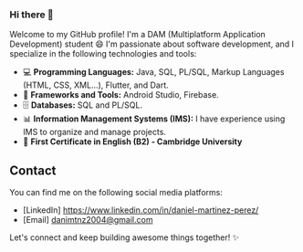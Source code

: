 ### Hi there 👋
Welcome to my GitHub profile! I'm a DAM (Multiplatform Application Development) student 😄 I'm passionate about software development, and I specialize in the following technologies and tools:

- 💻 **Programming Languages:** Java, SQL, PL/SQL, Markup Languages (HTML, CSS, XML...), Flutter, and Dart.
- 🚀 **Frameworks and Tools:** Android Studio, Firebase.
- 🗄️ **Databases:** SQL and PL/SQL.
- 📊 **Information Management Systems (IMS):** I have experience using IMS to organize and manage projects.
- 📖 **First Certificate in English (B2) - Cambridge University**
## Contact

You can find me on the following social media platforms:

- [LinkedIn] https://www.linkedin.com/in/daniel-martinez-perez/
- [Email] danimtnz2004@gmail.com

Let's connect and keep building awesome things together! ✨
<!--
**danimtnzz/danimtnzz** is a ✨ _special_ ✨ repository because its `README.md` (this file) appears on your GitHub profile.

Here are some ideas to get you started:

- 🔭 I’m currently working on ...
- 🌱 I’m currently learning ...
- 👯 I’m looking to collaborate on ...
- 🤔 I’m looking for help with ...
- 💬 Ask me about ...
- 📫 How to reach me: ...
- 😄 Pronouns: ...
- ⚡ Fun fact: ...
-->
